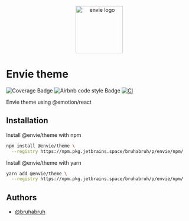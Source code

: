 <p align="center">
  <img
    width="128"
    heigth="128"
    src="https://avatars.githubusercontent.com/u/125233583?s=400&u=f8d580f183173a820b9f46a2554e18c46e4c6dd1&v=4"
    alt="envie logo"
  />
</p>

# Envie theme

![Coverage Badge](https://img.shields.io/endpoint?url=https://gist.githubusercontent.com/BruhaBruh/96bdbce4d06b5692e89d42106c98eca9/raw/dd4be68fcf95c106c09d3287b2d04fc3496594a2/envie-theme.json)
![Airbnb code style Badge](https://img.shields.io/badge/code%20style-Airbnb-%23ff5a5f?logo=airbnb)
[![CI](https://github.com/envieapp/theme/actions/workflows/ci.yml/badge.svg)](https://github.com/envieapp/theme/actions/workflows/ci.yml)

Envie theme using @emotion/react

## Installation

Install @envie/theme with npm

```bash
npm install @envie/theme \
  --registry https://npm.pkg.jetbrains.space/bruhabruh/p/envie/npm/
```

Install @envie/theme with yarn

```bash
yarn add @envie/theme \
  --registry https://npm.pkg.jetbrains.space/bruhabruh/p/envie/npm/
```

## Authors

- [@bruhabruh](https://www.github.com/bruhabruh)

